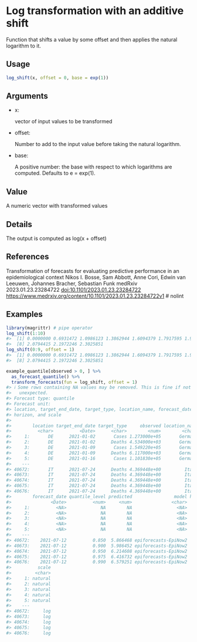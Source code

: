 # Log transformation with an additive shift

Function that shifts a value by some offset and then applies the natural
logarithm to it.

## Usage

``` r
log_shift(x, offset = 0, base = exp(1))
```

## Arguments

- x:

  vector of input values to be transformed

- offset:

  Number to add to the input value before taking the natural logarithm.

- base:

  A positive number: the base with respect to which logarithms are
  computed. Defaults to e = exp(1).

## Value

A numeric vector with transformed values

## Details

The output is computed as log(x + offset)

## References

Transformation of forecasts for evaluating predictive performance in an
epidemiological context Nikos I. Bosse, Sam Abbott, Anne Cori, Edwin van
Leeuwen, Johannes Bracher, Sebastian Funk medRxiv 2023.01.23.23284722
[doi:10.1101/2023.01.23.23284722](https://doi.org/10.1101/2023.01.23.23284722)
<https://www.medrxiv.org/content/10.1101/2023.01.23.23284722v1> \#
nolint

## Examples

``` r
library(magrittr) # pipe operator
log_shift(1:10)
#>  [1] 0.0000000 0.6931472 1.0986123 1.3862944 1.6094379 1.7917595 1.9459101
#>  [8] 2.0794415 2.1972246 2.3025851
log_shift(0:9, offset = 1)
#>  [1] 0.0000000 0.6931472 1.0986123 1.3862944 1.6094379 1.7917595 1.9459101
#>  [8] 2.0794415 2.1972246 2.3025851

example_quantile[observed > 0, ] %>%
  as_forecast_quantile() %>%
  transform_forecasts(fun = log_shift, offset = 1)
#> ℹ Some rows containing NA values may be removed. This is fine if not
#>   unexpected.
#> Forecast type: quantile
#> Forecast unit:
#> location, target_end_date, target_type, location_name, forecast_date, model,
#> horizon, and scale
#> 
#>        location target_end_date target_type     observed location_name
#>          <char>          <Date>      <char>        <num>        <char>
#>     1:       DE      2021-01-02       Cases 1.273000e+05       Germany
#>     2:       DE      2021-01-02      Deaths 4.534000e+03       Germany
#>     3:       DE      2021-01-09       Cases 1.549220e+05       Germany
#>     4:       DE      2021-01-09      Deaths 6.117000e+03       Germany
#>     5:       DE      2021-01-16       Cases 1.101830e+05       Germany
#>    ---                                                                
#> 40672:       IT      2021-07-24      Deaths 4.369448e+00         Italy
#> 40673:       IT      2021-07-24      Deaths 4.369448e+00         Italy
#> 40674:       IT      2021-07-24      Deaths 4.369448e+00         Italy
#> 40675:       IT      2021-07-24      Deaths 4.369448e+00         Italy
#> 40676:       IT      2021-07-24      Deaths 4.369448e+00         Italy
#>        forecast_date quantile_level predicted                model horizon
#>               <Date>          <num>     <num>               <char>   <num>
#>     1:          <NA>             NA        NA                 <NA>      NA
#>     2:          <NA>             NA        NA                 <NA>      NA
#>     3:          <NA>             NA        NA                 <NA>      NA
#>     4:          <NA>             NA        NA                 <NA>      NA
#>     5:          <NA>             NA        NA                 <NA>      NA
#>    ---                                                                    
#> 40672:    2021-07-12          0.850  5.866468 epiforecasts-EpiNow2       2
#> 40673:    2021-07-12          0.900  5.986452 epiforecasts-EpiNow2       2
#> 40674:    2021-07-12          0.950  6.214608 epiforecasts-EpiNow2       2
#> 40675:    2021-07-12          0.975  6.416732 epiforecasts-EpiNow2       2
#> 40676:    2021-07-12          0.990  6.579251 epiforecasts-EpiNow2       2
#>          scale
#>         <char>
#>     1: natural
#>     2: natural
#>     3: natural
#>     4: natural
#>     5: natural
#>    ---        
#> 40672:     log
#> 40673:     log
#> 40674:     log
#> 40675:     log
#> 40676:     log
```
